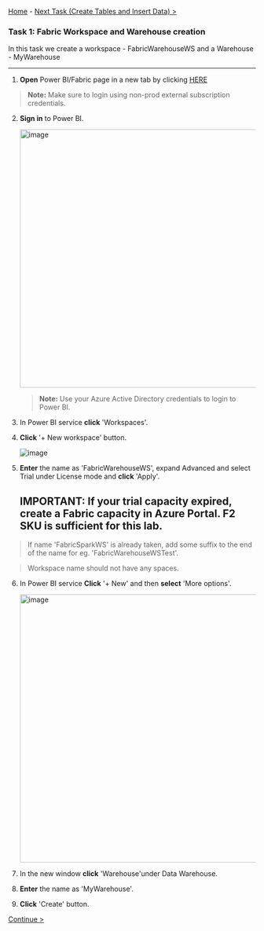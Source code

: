 [Home](README.md) -  [Next Task (Create Tables and Insert Data) >](Task2-Create-Tables-and-Insert-Data.md)

### Task 1: Fabric Workspace and Warehouse creation

 In this task we create a workspace - FabricWarehouseWS and a Warehouse - MyWarehouse

-------------------------------------------------------------------------------------------------------------------

1. **Open** Power BI/Fabric page in a new tab by clicking [HERE](https://app.powerbi.com/)


>**Note:** Make sure to login using non-prod external subscription credentials.

2. **Sign in** to Power BI.

	<img width="526" alt="image" src="https://github.com/swmannepalli/Fabric-Spark-Fundamentals/assets/84516667/596f23b3-4f3c-4e53-aa25-2f28f65f0f52">
 
	> **Note:** Use your Azure Active Directory credentials to login to Power BI.

3. In Power BI service **click** 'Workspaces'.

4. **Click** '+ New workspace' button.

	![image](https://github.com/swmannepalli/Fabric-Spark-Fundamentals/assets/84516667/20420270-ccbb-486c-8cf3-b4d032eca176)


5. **Enter** the name as 'FabricWarehouseWS', expand Advanced and select Trial under License mode  and **click** 'Apply'.

   ## IMPORTANT: If your trial capacity expired, create a Fabric capacity in Azure Portal. F2 SKU is sufficient for this lab.

>If name 'FabricSparkWS' is already taken, add some suffix to the end of the name for eg. 'FabricWarehouseWSTest'.

>Workspace name should not have any spaces.

6. In Power BI service **Click** '+ New' and then **select** 'More options'.

   <img width="546" alt="image" src="https://github.com/swmannepalli/Fabric-DW/assets/84516667/806a407a-f757-47eb-af28-c1b90919c3c3">


7. In the new window **click** 'Warehouse'under Data Warehouse.

8. **Enter** the name as 'MyWarehouse'.

11. **Click** 'Create' button.


[Continue >](Task2-Create-Tables-and-Insert-Data.md)


